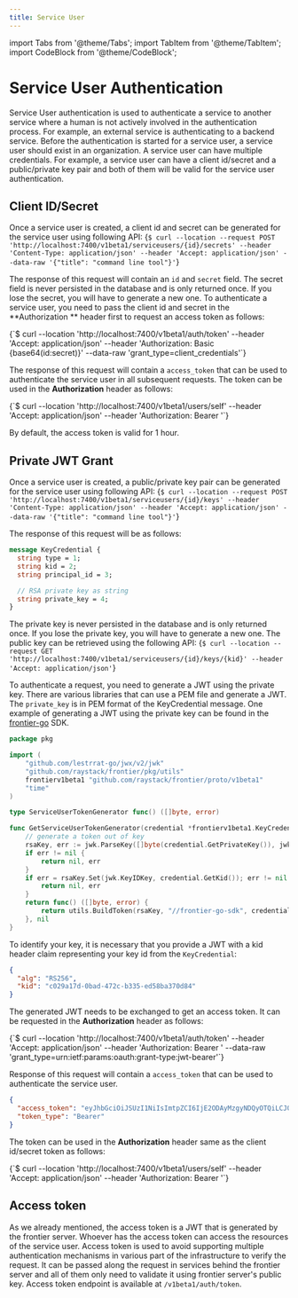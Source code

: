```yaml
---
title: Service User
---
```


import Tabs from '@theme/Tabs';
import TabItem from '@theme/TabItem';
import CodeBlock from '@theme/CodeBlock';

# Service User Authentication

Service User authentication is used to authenticate a service to another service where a human is not actively
involved in the authentication process. For example, an external service is authenticating to a backend service.
Before the authentication is started for a service user, a service user should exist in an organization. A service
user can have multiple credentials. For example, a service user can have a client id/secret and a public/private key
pair and both of them will be valid for the service user authentication.

## Client ID/Secret

Once a service user is created, a client id and secret can be generated for the service user using following API:
<Tabs groupId="api">
<TabItem value="HTTP" label="HTTP" default>
<CodeBlock className="language-bash">
{`$ curl --location --request POST 'http://localhost:7400/v1beta1/serviceusers/{id}/secrets'
--header 'Content-Type: application/json'
--header 'Accept: application/json' --data-raw '{"title": "command line tool"}'`}
</CodeBlock>
</TabItem>
</Tabs>

The response of this request will contain an `id` and `secret` field. The secret field is never persisted in the database
and is only returned once. If you lose the secret, you will have to generate a new one.
To authenticate a service user, you need to pass the client id and secret in the **Authorization ** header first to
request an access token as follows:

<Tabs groupId="api">
    <TabItem value="HTTP" label="HTTP" default>
    <CodeBlock className="language-bash">
    {`$ curl --location 'http://localhost:7400/v1beta1/auth/token'
    --header 'Accept: application/json'
    --header 'Authorization: Basic {base64(id:secret)}'
    --data-raw 'grant_type=client_credentials'`}
    </CodeBlock>
    </TabItem>
</Tabs>

The response of this request will contain a `access_token` that can be used to authenticate the service user in all
subsequent requests. The token can be used in the **Authorization** header as follows:

<Tabs groupId="api">
<TabItem value="HTTP" label="HTTP" default>
<CodeBlock className="language-bash">
{`$ curl --location 'http://localhost:7400/v1beta1/users/self'
--header 'Accept: application/json'
--header 'Authorization: Bearer <access_token>'`}
</CodeBlock>
</TabItem>
</Tabs>

By default, the access token is valid for 1 hour.

## Private JWT Grant

Once a service user is created, a public/private key pair can be generated for the service user using following API:
<Tabs groupId="api">
<TabItem value="HTTP" label="HTTP" default>
<CodeBlock className="language-bash">
{`$ curl --location --request POST 'http://localhost:7400/v1beta1/serviceusers/{id}/keys'
--header 'Content-Type: application/json'
--header 'Accept: application/json' --data-raw '{"title": "command line tool"}'`}
</CodeBlock>
</TabItem>
</Tabs>

The response of this request will be as follows:

```protobuf
message KeyCredential {
  string type = 1;
  string kid = 2;
  string principal_id = 3;

  // RSA private key as string
  string private_key = 4;
}
```

The private key is never persisted in the database and is only returned once. If you lose the private key,
you will have to generate a new one. The public key can be retrieved using the following API:
<Tabs groupId="api">
<TabItem value="HTTP" label="HTTP" default>
<CodeBlock className="language-bash">
{`$ curl --location --request GET 'http://localhost:7400/v1beta1/serviceusers/{id}/keys/{kid}'
    --header 'Accept: application/json'`}
</CodeBlock>
</TabItem>
</Tabs>

To authenticate a request, you need to generate a JWT using the private key. There are various libraries that can
use a PEM file and generate a JWT. The `private_key` is in PEM format of the KeyCredential message. One example
of generating a JWT using the private key can be found in the
[frontier-go](https://github.com/raystack/frontier-go/blob/01b6fc925b355e69d79fcde66e1f6bb5bfd475ab/pkg/serviceuser.go) SDK.

```go
package pkg

import (
	"github.com/lestrrat-go/jwx/v2/jwk"
	"github.com/raystack/frontier/pkg/utils"
	frontierv1beta1 "github.com/raystack/frontier/proto/v1beta1"
	"time"
)

type ServiceUserTokenGenerator func() ([]byte, error)

func GetServiceUserTokenGenerator(credential *frontierv1beta1.KeyCredential) (ServiceUserTokenGenerator, error) {
	// generate a token out of key
	rsaKey, err := jwk.ParseKey([]byte(credential.GetPrivateKey()), jwk.WithPEM(true))
	if err != nil {
		return nil, err
	}
	if err = rsaKey.Set(jwk.KeyIDKey, credential.GetKid()); err != nil {
		return nil, err
	}
	return func() ([]byte, error) {
		return utils.BuildToken(rsaKey, "//frontier-go-sdk", credential.GetPrincipalId(), time.Hour*12, nil)
	}, nil
}
```

To identify your key, it is necessary that you provide a JWT with a kid header claim representing your key id from the
`KeyCredential`:

```json
{
  "alg": "RS256",
  "kid": "c029a17d-0bad-472c-b335-ed58ba370d84"
}
```

The generated JWT needs to be exchanged to get an access token. It can be requested in the **Authorization** header as follows:

<Tabs groupId="api">
<TabItem value="HTTP" label="HTTP" default>
<CodeBlock className="language-bash">
{`$ curl --location 'http://localhost:7400/v1beta1/auth/token'
--header 'Accept: application/json'
--header 'Authorization: Bearer <jwt token>'
--data-raw 'grant_type=urn:ietf:params:oauth:grant-type:jwt-bearer'`}
</CodeBlock>
</TabItem>
</Tabs>

Response of this request will contain a `access_token` that can be used to authenticate the service user.

```json
{
  "access_token": "eyJhbGciOiJSUzI1NiIsImtpZCI6IjE2ODAyMzgyNDQyOTQiLCJ0eXAiOiJKV1QifQ.eyJleHAiOjE2OTA4NzI0NjcsImdlbiI6InN5c3RlbSIsImlhdCI6MTY4ODI4MDQ2NywiaXNzIjoiaHR0cDovL2xvY2FsaG9zdC5zaGllbGQiLCJqdGkiOiI0ZjJiNWNlMS00MGFjLTQ4ZWMtOTM0OC0xN2RhODM1NjZmNTYiLCJraWQiOiIxNjgwMjM4MjQ0Mjk0IiwibmJmIjoxNjg4MjgwNDY3LCJvcmdzIjoiIiwic3ViIjoiMTEyODc5NmUtNmM2ZS00ZTM5LTljMjgtOWM5ZWI0NjEwMjc2In0.rDkU6WjrqlLuyQv4Vvyk-iP55C-CodnGIhk2rvR8MasV2byffdu6tRs0koTOv_SCn78bXfDxiW9vilqXeSNWBULFKixUO6095ON2ZNuQrZSVFWD9xqDrNj6wxTNRiR8g6nKJOOqFogQV7qI92-JfBguIZGPhrZbgKHYbseN2FL3ZHs1Zyi_NYh5FaMS9bIEuwGil4B_yMas10dstCVw4aSzFqsXWjPBFMSqRvRcQpOlGXo0TZWtkndiakQ3Ox2PLDRnrdlAzpTlB8kkZ5uwEjNSFgjk_fccSosNtUeuSLJ-uiT52SoujAq-yft2iOL-_tJudpS3Dsm-SODmBg1HSBw",
  "token_type": "Bearer"
}
```

The token can be used in the **Authorization** header same as the client id/secret token as follows:

<Tabs groupId="api">
<TabItem value="HTTP" label="HTTP" default>
<CodeBlock className="language-bash">
{`$ curl --location 'http://localhost:7400/v1beta1/users/self'
--header 'Accept: application/json'
--header 'Authorization: Bearer <access_token>'`}
</CodeBlock>
</TabItem>
</Tabs>

## Access token

As we already mentioned, the access token is a JWT that is generated by the frontier server. Whoever has the access token
can access the resources of the service user. Access token is used to avoid supporting multiple authentication mechanisms
in various part of the infrastructure to verify the request. It can be passed along the request in services behind the frontier server
and all of them only need to validate it using frontier server's public key. Access token endpoint is available
at `/v1beta1/auth/token`.
